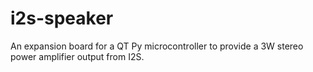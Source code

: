 # i2s-speaker
An expansion board for a QT Py microcontroller to provide a 3W stereo power amplifier output from I2S.
